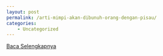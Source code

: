 ```yaml
---
layout: post
permalink: /arti-mimpi-akan-dibunuh-orang-dengan-pisau/
categories:
    - Uncategorized
---
```


[Baca Selengkapnya](/06)